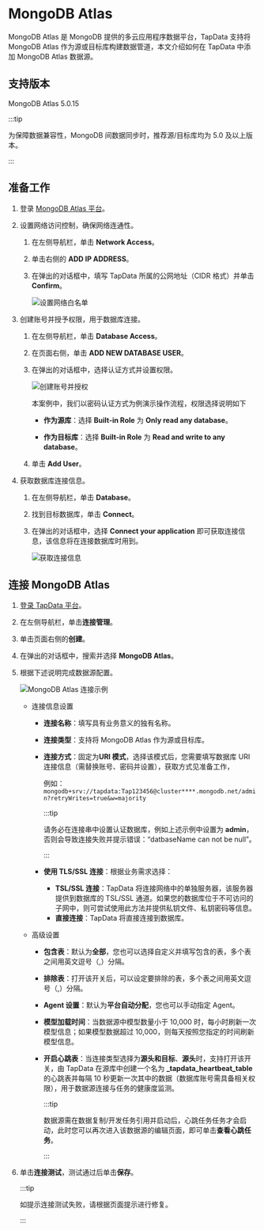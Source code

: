 # MongoDB Atlas


MongoDB Atlas 是 MongoDB 提供的多云应用程序数据平台，TapData 支持将 MongoDB Atlas 作为源或目标库构建数据管道，本文介绍如何在 TapData 中添加 MongoDB Atlas 数据源。

## 支持版本

MongoDB Atlas 5.0.15

:::tip

为保障数据兼容性，MongoDB 间数据同步时，推荐源/目标库均为 5.0 及以上版本。

:::

## 准备工作

1. 登录 [MongoDB Atlas 平台](https://cloud.mongodb.com/v2)。

2. 设置网络访问控制，确保网络连通性。

    1. 在左侧导航栏，单击 **Network Access**。

    2. 单击右侧的 **ADD IP ADDRESS**。

    3. 在弹出的对话框中，填写 TapData 所属的公网地址（CIDR 格式）并单击 **Confirm**。

       ![设置网络白名单](../../images/atlas_add_ip_address.png)

3. 创建账号并授予权限，用于数据库连接。

    1. 在左侧导航栏，单击 **Database Access**。

    2. 在页面右侧，单击 **ADD NEW DATABASE USER**。

    3. 在弹出的对话框中，选择认证方式并设置权限。

       ![创建账号并授权](../../images/atlas_create_user.png)

       本案例中，我们以密码认证方式为例演示操作流程，权限选择说明如下

        * **作为源库**：选择 **Built-in Role** 为 **Only read any database**。

        * **作为目标库**：选择 **Built-in Role** 为 **Read and write to any database**。

    4. 单击 **Add User**。

4. 获取数据库连接信息。

    1. 在左侧导航栏，单击 **Database**。

    2. 找到目标数据库，单击 **Connect**。

    3. 在弹出的对话框中，选择 **Connect your application** 即可获取连接信息，该信息将在连接数据库时用到。

       ![获取连接信息](../../images/atlas_obtain_connection.png)

## 连接 MongoDB Atlas

1. [登录 TapData 平台](../../user-guide/log-in.md)。

2. 在左侧导航栏，单击**连接管理**。

3. 单击页面右侧的**创建**。

4. 在弹出的对话框中，搜索并选择 **MongoDB Atlas**。

5. 根据下述说明完成数据源配置。

   ![MongoDB Atlas 连接示例](../../images/mongodb_atlas_connection_setting.png)

    * 连接信息设置

        * **连接名称**：填写具有业务意义的独有名称。

        * **连接类型**：支持将 MongoDB Atlas 作为源或目标库。

        * **连接方式**：固定为**URI 模式**，选择该模式后，您需要填写数据库 URI 连接信息（需替换账号、密码并设置），获取方式见准备工作，
          
          例如：` mongodb+srv://tapdata:Tap123456@cluster****.mongodb.net/admin?retryWrites=true&w=majority`
          
          :::tip
          
          请务必在连接串中设置认证数据库，例如上述示例中设置为 **admin**，否则会导致连接失败并提示错误：“datbaseName can not be null”。
          
          :::
          
        * **使用 TLS/SSL 连接**：根据业务需求选择：
            * **TSL/SSL 连接**：TapData 将连接网络中的单独服务器，该服务器提供到数据库的 TSL/SSL 通道。如果您的数据库位于不可访问的子网中，则可尝试使用此方法并提供私钥文件、私钥密码等信息。
            * **直接连接**：TapData 将直接连接到数据库。

    * 高级设置
        * **包含表**：默认为**全部**，您也可以选择自定义并填写包含的表，多个表之间用英文逗号（,）分隔。
        
        * **排除表**：打开该开关后，可以设定要排除的表，多个表之间用英文逗号（,）分隔。
        
        * **Agent 设置**：默认为**平台自动分配**，您也可以手动指定 Agent。
        
        * **模型加载时间**：当数据源中模型数量小于 10,000 时，每小时刷新一次模型信息；如果模型数据超过 10,000，则每天按照您指定的时间刷新模型信息。
        
        * **开启心跳表**：当连接类型选择为**源头和目标**、**源头**时，支持打开该开关，由 TapData 在源库中创建一个名为 **_tapdata_heartbeat_table** 的心跳表并每隔 10 秒更新一次其中的数据（数据库账号需具备相关权限），用于数据源连接与任务的健康度监测。
          
          :::tip
          
          数据源需在数据复制/开发任务引用并启动后，心跳任务任务才会启动，此时您可以再次进入该数据源的编辑页面，即可单击**查看心跳任务**。
          
          :::

6. 单击**连接测试**，测试通过后单击**保存**。

   :::tip

   如提示连接测试失败，请根据页面提示进行修复。

   :::
